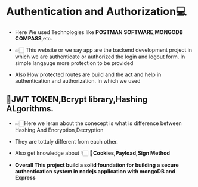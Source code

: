  # Authentication and Authorization💻
 - Here We used Technologies like **POSTMAN SOFTWARE**,**MONGODB COMPASS**,etc.

- 👉🏻 This website or we say app are the backend development project in which we are authenticate or authorized  the login and logout form. In simple langauge more protection to be provided
- Also How protected routes are build and the act and help in authentication and authorization.
In which we used 
## 🔗JWT TOKEN,Bcrypt library,Hashing ALgorithms. 
- 👉🏻Here we leran about the conecept is what is difference between Hashing And Encryption,Decryption 
  
- They are tottaly different from each  other.  
    
- Also get knowledge about 👇🏻 **🔗Cookies,Payload,Sign Method**  

- **Overall This project build a solid foundation for building a secure authentication system in nodejs application with mongoDB and Express**

 
  
